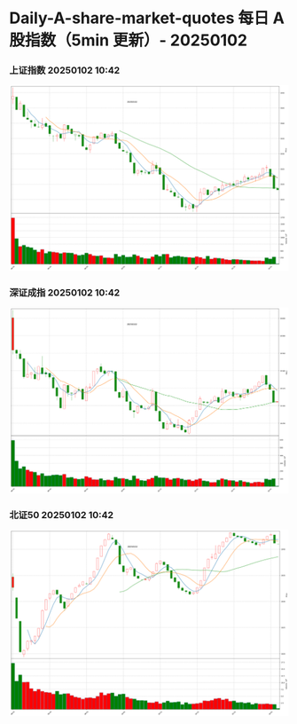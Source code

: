 
# Daily-A-share-market-quotes 每日 A 股指数（5min 更新）- 20250102

### 上证指数 20250102 10:42
![](./fig/2025/1/20250102-sh000001.png)

### 深证成指 20250102 10:42
![](./fig/2025/1/20250102-sz399001.png)

### 北证50 20250102 10:42
![](./fig/2025/1/20250102-bj899050.png)
